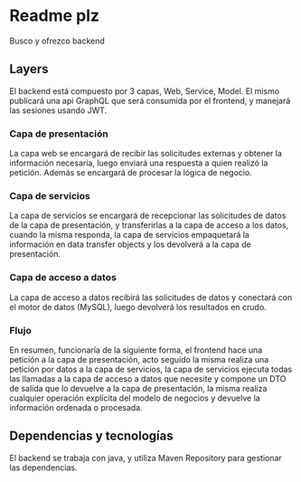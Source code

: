 # Readme plz

Busco y ofrezco backend

## Layers

El backend está compuesto por 3 capas, Web, Service, Model.
El mismo publicará una api GraphQL que será consumida por el frontend, y manejará las sesiones usando JWT.

### Capa de presentación

La capa web se encargará de recibir las solicitudes externas y obtener la información necesaria, luego enviará una respuesta a quien realizó la petición.
Además se encargará de procesar la lógica de negocio.

### Capa de servicios

La capa de servicios se encargará de recepcionar las solicitudes de datos de la capa de presentación, y transferirlas a la capa de acceso a los datos, cuando la misma responda, la capa de servicios empaquetará la información en data transfer objects y los devolverá a la capa de presentación.

### Capa de acceso a datos

La capa de acceso a datos recibirá las solicitudes de datos y conectará con el motor de datos (MySQL), luego devolverá los resultados en crudo.

### Flujo

En resumen, funcionaría de la siguiente forma, el frontend hace una petición a la capa de presentación, acto seguido la misma realiza una petición por datos a la capa de servicios, la capa de servicios ejecuta todas las llamadas a la capa de acceso a datos que necesite y compone un DTO de salida que lo devuelve a la capa de presentación, la misma realiza cualquier operación explícita del modelo de negocios y devuelve la información ordenada o procesada.

## Dependencias y tecnologías

El backend se trabaja con java, y utiliza Maven Repository para gestionar las dependencias.